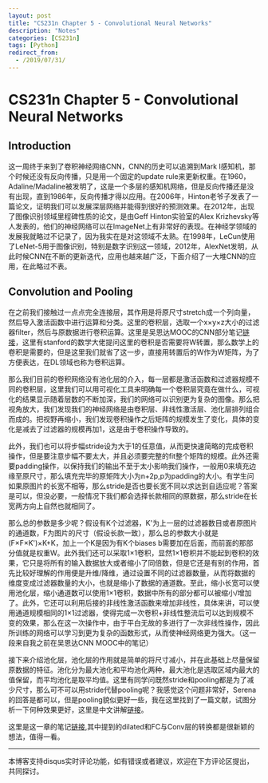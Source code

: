 ```yaml
---
layout: post
title: "CS231n Chapter 5 - Convolutional Neural Networks"
description: "Notes"
categories: [CS231n]
tags: [Python]
redirect_from:
  - /2019/07/31/
---
```


# CS231n Chapter 5 - Convolutional Neural Networks  

## Introduction  

这一周终于来到了卷积神经网络CNN，CNN的历史可以追溯到Mark I感知机，那个时候还没有反向传播，只是用一个固定的update rule来更新权重。在1960，Adaline/Madaline被发明了，这是一个多层的感知机网络，但是反向传播还是没有出现，直到1986年，反向传播才得以应用。在2006年，Hinton老爷子发表了一篇论文，证明我们可以发展深层网络并能得到很好的预测效果。在2012年，出现了图像识别领域里程碑性质的论文，是由Geff Hinton实验室的Alex Krizhevsky等人发表的，他们的神经网络可以在ImageNet上有非常好的表现。在神经学领域的发展我就略过不记录了，因为我实在是对这领域不太熟。在1998年，LeCun使用了LeNet-5用于图像识别，特别是数字识别这一领域，2012年，AlexNet发明，从此时候CNN在不断的更新迭代，应用也越来越广泛，下面介绍了一大堆CNN的应用，在此略过不表。  

## Convolution and Pooling  

在之前我们接触过一点点完全连接层，其作用是将原尺寸stretch成一个列向量，然后导入激活函数中进行运算和分类。这里的卷积层，选取一个x×y×z大小的过滤器filter，然后与原数据进行卷积运算。这里是吴恩达MOOC的CNN部分笔记[链接](http://justin-yu.me/blog/2019/06/11/Convolutional-Neural-Networks-Chapter-1/)，这里有stanford的数学大佬提问这里的卷积是否需要将W转置，那么数学上的卷积是需要的，但是这里我们就省了这一步，直接用转置后的W作为W矩阵，为了方便表达，在DL领域也称为卷积运算。  

那么我们目前的卷积网络没有池化层的介入，每一层都是激活函数和过滤器规模不同的卷积层，这里我们可以用可视化工具来明确每一个卷积层究竟在做什么，可视化的结果显示随着层数的不断加深，我们的网络可以识别更为复杂的图像。那么把视角放大，我们发现我们的神经网络是由卷积层、非线性激活层、池化层排列组合而成的。把视野再缩小，我们发现卷积操作之后矩阵的规模发生了变化，具体的变化是减去了过滤器的规模再加1，这是由于卷积操作导致的。  

此外，我们也可以将步幅stride设为大于1的任意值，从而更快速简略的完成卷积操作，但是要注意步幅不要太大，并且必须要完整的fit整个矩阵的规模。此外还需要padding操作，以保持我们的输出不至于太小影响我们操作，一般用0来填充边缘至原尺寸，那么填充完毕的原矩阵大小为n+2p,p为padding的大小。有学生问如果原图片的长宽不相等，那么stride是否也要长宽不同以求达到自适应呢？答案是可以，但没必要，一般情况下我们都会选择长款相同的原数据，那么stride在长宽两方向上自然也就相同了。  

那么总的参数是多少呢？假设有K个过滤器，K'为上一层的过滤器数目或者原图片的通道数，F为图片的尺寸（假设长款一致），那么总的参数大小就是(F×F×K')×K+K，加上一个K是因为有K个biases b需要加在后面，而前面的那部分值就是权重W。此外我们还可以采取1×1卷积，显然1×1卷积并不能起到卷积的效果，它只是将所有的输入数据放大或者缩小了同倍数，但是它还是有别的作用，首先比较好理解的作用便是升维/降维，通过设置不同的过滤器数量，从而将数据的维度变成过滤器数量的大小，也就是缩小了数据的通道数。至此，缩小长宽可以使用池化层，缩小通道数可以使用1×1卷积，数据中所有的部分都可以被缩小/增加了。此外，它还可以利用后接的非线性激活函数来增加非线性，具体来讲，可以使用通道规模相同的1×1过滤器，使得完成一次卷积+非线性整流后可以达到规模不变的效果，那么在这一次操作中，由于平白无故的多进行了一次非线性操作，因此所训练的网络可以学习到更为复杂的函数形式，从而使神经网络更为强大。（这一段来自我之前在吴恩达CNN MOOC中的笔记）  

接下来介绍池化层，池化层的作用就是简单的将尺寸减小，并在此基础上尽量保留原数据的特征。池化分为最大池化和平均池化两种，最大池化是选取区域内最大的值保留，而平均池化是取平均值。这里有同学问既然stride和pooling都是为了减少尺寸，那么可不可以用stride代替pooling呢？我感觉这个问题非常好，Serena的回答是都可以，但是pooling貌似更好一些，我在这里找到了一篇文献，试图分析一下何种效果更好，这里是中文讲解[链接](https://blog.csdn.net/u013010889/article/details/85635926)。  

这里是这一章的笔记[链接](https://cs231n.github.io/convolutional-networks/),其中提到的dilated和FC与Conv层的转换都是很新颖的想法，值得一看。  

---
本博客支持disqus实时评论功能，如有错误或者建议，欢迎在下方评论区提出，共同探讨。  
